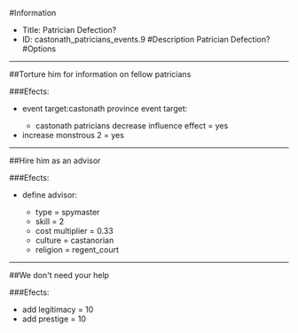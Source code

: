#Information
 - Title: Patrician Defection?
 - ID: castonath_patricians_events.9
#Description
Patrician Defection?
#Options

___
##Torture him for information on fellow patricians

###Efects:<ul><li>event target:castonath province event target:</li><ul><li>castonath patricians decrease influence effect = yes</li></ul><li>increase monstrous 2 = yes</li></ul>

___
##Hire him as an advisor

###Efects:<ul><li>define advisor:</li><ul><li>type = spymaster</li><li>skill = 2</li><li>cost multiplier = 0.33</li><li>culture = castanorian</li><li>religion = regent_court</li></ul></ul>

___
##We don't need your help

###Efects:<ul><li>add legitimacy = 10</li><li>add prestige = 10</li></ul>
